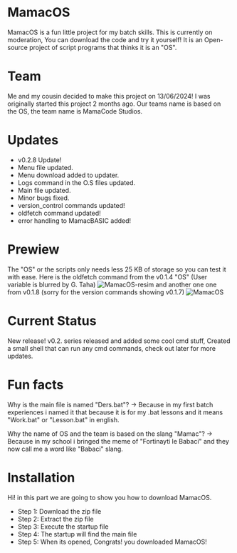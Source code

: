 
# MamacOS
MamacOS is a fun little project for my batch skills. This is currently on moderation,
You can download the code and try it yourself! It is an Open-source project of script programs that thinks it is an "OS".

# Team
Me and my cousin decided to make this project on 13/06/2024! I was originally started this project 2 months ago.
Our teams name is based on the OS, the team name is MamaCode Studios.

# Updates
- v0.2.8 Update!
- Menu file updated.
- Menu download added to updater. 
- Logs command in the O.S files updated. 
- Main file updated. 
- Minor bugs fixed.
- version_control commands updated!
- oldfetch command updated!
- error handling to MamacBASIC added!

# Prewiew
The "OS" or the scripts only needs less 25 KB of storage so you can test it with ease. Here is the oldfetch command from the v0.1.4 "OS" (User variable is blurred by G. Taha) ![MamacOS-resim](https://github.com/gtaha23/MamacOS-Batch/assets/159329966/9169fef7-8c39-4ea8-8349-ef6f08bb1264)
and another one one from v0.1.8 (sorry for the version commands showing v0.1.7) ![MamacOS](https://github.com/gtaha23/MamacOS-Batch/assets/159329966/f6b1ab8b-edfe-4451-b963-0ca0cbbc0cf0)


# Current Status
New release! v0.2. series released and added some cool cmd stuff, Created a small shell that can run any cmd commands, check out later for more updates.

# Fun facts
Why is the main file is named "Ders.bat"?
-> Because in my first batch experiences i named it that because
it is for my .bat lessons and it means "Work.bat" or "Lesson.bat" in english.

Why the name of OS and the team is based on the slang "Mamac"?
-> Because in my school i bringed the meme of "Fortinayti le Babaci" and they now call me a word like "Babaci" slang.

# Installation
Hi! in this part we are going to show you how to download MamacOS.
- Step 1: Download the zip file
- Step 2: Extract the zip file
- Step 3: Execute the startup file
- Step 4: The startup will find the main file
- Step 5: When its opened, Congrats! you downloaded MamacOS!